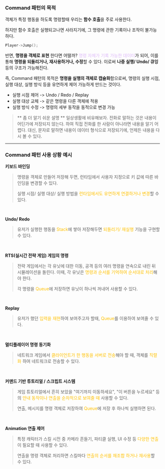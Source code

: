 ### Command 패턴의 목적
객체가 특정 행동을 하도록 명령할때 우리는 **함수 호출**을 주로 사용한다.

하지만 함수 호출은 실행되고나면 사라지기에, 그 명령에 관한 기록이나 조작이 불가능 하다.
```cpp
Player->Jump();
```

반면, **명령을 객체로 표현** 한다면 어떨까? <span style="color:rgb(221, 186, 248)">명령 자체가 기록 가능한 데이터</span>가 되어, 이를 통해 **명령을 되돌리거나, 재사용하거나, 수정**할 수 있다. 이로써  **나중 실행/ Undo/ 큐잉** 등의 구조가 가능해진다. 

즉, Command 패턴의 목적은 **명령을 실행의 객체로 캡슐화**함으로써, 명령의 실행 시점, 실행 대상, 실행 방식 등을 유연하게 제어 가능하게 만드는 것이다.
- 실행 시점 제어 -> Undo / Redo / Replay
- 실행 대상 교체 -> 같은 명령을 다른 객체에 적용
- 실행 방식 수정 -> 명령의 세부 동작을 동적으로 변경 가능

>** 좀 더 알기 쉬운 설명 **
>일상생활에 비유해보자. 전화로 말하는 것은 내용이 어딘가에 저장되지 않는다. 하여 직접 전화를 한 사람이 아니라면 내용을 알기 어렵다. 대신, 문자로 말하면 내용이 데이터 형식으로 저장되기에, 언제든 내용을 다시 볼 수 있다.

---

### Command 패턴 사용 상황 예시
**키보드 바인딩**
>명령을 객체로 만들어 저장해 두면, 런타임에서 사용자 지정으로 키 값에 따른 바인딩을 변경할 수 있다.
>
> 실행 시점/ 실행 대상/ 실행 방법을 <span style="color:rgb(255, 192, 0)">런타임에서도 유연하게 연결하거나 변경</span>할 수 있다.

<br>

**Undo/ Redo**
>유저가 실행한 행동을 <span style="color:rgb(255, 192, 0)">Stack</span>에 쌓아 저장해두면 <span style="color:rgb(255, 192, 0)">되돌리기/ 재실행</span> 기능을 구현할 수 있다.

<br>

**RTS(실시간 전략 게임) 게임의 명령**
>전략 게임에서는 각 유닛에 대한 이동, 공격 등의 여러 명령을 연속으로 내린 뒤 시뮬레이션을 돌린다. 이때, 각 유닛은 <span style="color:rgb(255, 192, 0)">명령과 순서를 기억하여 순서대로 처리</span>해야 한다.
>
> 각 명령을 <span style="color:rgb(255, 192, 0)">Queue</span>에 저장하면 유닛이 하나씩 꺼내어 사용할 수 있다.

<br>

**Replay**
> 유저가 했던 <span style="color:rgb(255, 192, 0)">입력을 재현</span>하여 보여주고자 할때, <span style="color:rgb(255, 192, 0)">Queue</span>를 이용하여 보여줄 수 있다.

<br>

**멀티플레이어 명령 동기화**
>네트워크 게임에서 <span style="color:rgb(255, 192, 0)">클라이언트가 한 행동을 서버로 전송</span>해야 할 때, 객체를 <span style="color:rgb(255, 192, 0)">직렬화</span> 하여 네트워크로 전송할 수 있다.

<br>

**커맨드 기반 튜토리얼 / 스크립트 시스템**
> 게임 튜토리얼에서 흔히 보았을 "여기까지 이동하세요", "이 버튼을 누르세요" 등의 <span style="color:rgb(255, 192, 0)">안내 동작이나 연출을 순차적으로 보여줄 때</span> 사용할 수 있다.
>
> 연출, 메시지를 명령 객체로 저장하여 <span style="color:rgb(255, 192, 0)">Queue</span>에 저장 후 하나씩 실행하면 된다.

<br>

**Animation 연출 제어**
> 특정 캐릭터가 스킬 시전 중 카메라 흔들기, 파티클 실행, UI 수정 등 <span style="color:rgb(255, 192, 0)">다양한 연출</span>이 필요할 때 사용할 수 있다.
>
>연출을 명령 객체로 처리하면 스킬마다<span style="color:rgb(255, 192, 0)"> 연출의 순서를 재조합 하거나 재사용</span>할 수 있다.